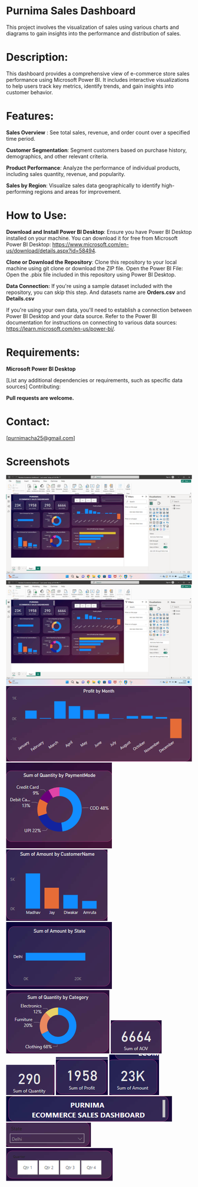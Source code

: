 # Purnima Sales Dashboard

This project involves the visualization of sales using various charts and diagrams to gain insights into the performance and distribution of sales.

# Description: 
This dashboard provides a comprehensive view of e-commerce store sales performance using Microsoft Power BI. It includes interactive visualizations to help users track key metrics, identify trends, and gain insights into customer behavior.

# Features:

**Sales Overview** : See total sales, revenue, and order count over a specified time period.

**Customer Segmentation**: Segment customers based on purchase history, demographics, and other relevant criteria.

**Product Performance**: Analyze the performance of individual products, including sales quantity, revenue, and popularity.

**Sales by Region**: Visualize sales data geographically to identify high-performing regions and areas for improvement.

# How to Use:

**Download and Install Power BI Desktop**: Ensure you have Power BI Desktop installed on your machine. You can download it for free from Microsoft Power BI Desktop: https://www.microsoft.com/en-us/download/details.aspx?id=58494.

**Clone or Download the Repository**: Clone this repository to your local machine using git clone or download the ZIP file.
Open the Power BI File: Open the .pbix file included in this repository using Power BI Desktop.

**Data Connection:**
If you're using a sample dataset included with the repository, you can skip this step. And datasets name are **Orders.csv** and **Details.csv** 

If you're using your own data, you'll need to establish a connection between Power BI Desktop and your data source. Refer to the Power BI documentation for instructions on connecting to various data sources: https://learn.microsoft.com/en-us/power-bi/.
# Requirements:

**Microsoft Power BI Desktop**

[List any additional dependencies or requirements, such as specific data sources]
Contributing:

**Pull requests are welcome.**

# Contact:

[purnimacha25@gmail.com]

# Screenshots

![Screenshot of overall dashboard](screenshot/Screenshot%202024-04-09%20214408.png)
![Overall Dashboard](screenshot/Screenshot%202024-04-09%20214408.png)
![Profit By Month](screenshot/Screenshot%202024-04-09%20214446.png)
![Sum of Quantity by PaymentMode](screenshot/Screenshot%202024-04-09%20214504.png)
![Sum of Amount by CustomerName](screenshot/Screenshot%202024-04-09%20214535.png)
![Sum of Amount by State](screenshot/Screenshot%202024-04-09%20214544.png)
![Sum of Quantity by Category](screenshot/Screenshot%202024-04-09%20214554.png)
![Sum of AOV](screenshot/Screenshot%202024-04-09%20214606.png)
![Sum of Quantity](screenshot/Screenshot%202024-04-09%20214617.png)
![Sum of Profit](screenshot/Screenshot%202024-04-09%20214635.png)
![Sum of Amount](screenshot/Screenshot%202024-04-09%20214646.png)
![Title](screenshot/Screenshot%202024-04-09%20214657.png)
![States Filter](screenshot/Screenshot%202024-04-09%20214839.png)
![Quaters](screenshot/Screenshot%202024-04-09%20214853.png)





